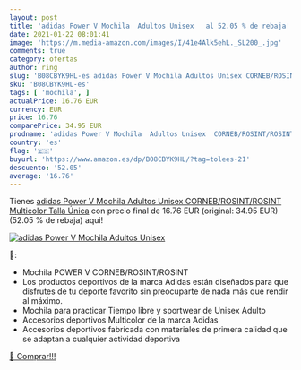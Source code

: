 ```yaml
---
layout: post
title: 'adidas Power V Mochila  Adultos Unisex   al 52.05 % de rebaja'
date: 2021-01-22 08:01:41
image: 'https://m.media-amazon.com/images/I/41e4Alk5ehL._SL200_.jpg'
comments: true
category: ofertas
author: ring
slug: 'B08CBYK9HL-es adidas Power V Mochila Adultos Unisex CORNEB/ROSINT/ROSINT...'
sku: 'B08CBYK9HL-es'
tags: [ 'mochila', ]
actualPrice: 16.76 EUR
currency: EUR
price: 16.76
comparePrice: 34.95 EUR
prodname: 'adidas Power V Mochila  Adultos Unisex  CORNEB/ROSINT/ROSINT  Multicolor   Talla Única'
country: 'es'
flag: '🇪🇸'
buyurl: 'https://www.amazon.es/dp/B08CBYK9HL/?tag=tolees-21'
descuento: '52.05'
average: '16.76'
---
```


Tienes [adidas Power V Mochila  Adultos Unisex  CORNEB/ROSINT/ROSINT  Multicolor   Talla Única](https://www.amazon.es/dp/B08CBYK9HL/?tag=tolees-21) con precio final de  16.76 EUR (original: 34.95 EUR) (52.05 %  de rebaja) aqui!

[![adidas Power V Mochila  Adultos Unisex  ](https://m.media-amazon.com/images/I/41e4Alk5ehL._SL200_.jpg)](https://www.amazon.es/dp/B08CBYK9HL/?tag=tolees-21)

🔎:

- Mochila POWER V CORNEB/ROSINT/ROSINT
- Los productos deportivos de la marca Adidas están diseñados para que disfrutes de tu deporte favorito sin preocuparte de nada más que rendir al máximo.
- Mochila para practicar Tiempo libre y sportwear de Unisex Adulto
- Accesorios deportivos Multicolor de la marca Adidas
- Accesorios deportivos fabricada con materiales de primera calidad que se adaptan a cualquier actividad deportiva

[🛒 Comprar!!!](https://www.amazon.es/dp/B08CBYK9HL/?tag=tolees-21)
